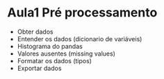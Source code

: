 # Aula1 Pré processamento

* Obter dados
* Entender os dados (dicionario de variáveis)
* Histograma do pandas
* Valores ausentes (missing values)
* Formatar os dados (tipos)
* Exportar dados
